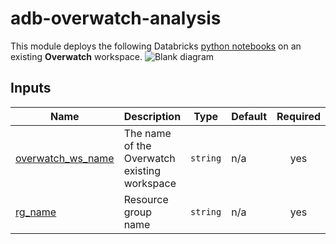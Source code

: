 # adb-overwatch-analysis

This module deploys the following Databricks [python notebooks](./notebooks) on an existing **Overwatch** workspace.
  ![Blank diagram](https://user-images.githubusercontent.com/103026825/233795155-566a9f1a-5ff2-4bfa-b940-4a4c5b898c6f.png)


## Inputs

| Name                                                                                      | Description                                  | Type     | Default | Required |
|-------------------------------------------------------------------------------------------|----------------------------------------------|----------|---------|:--------:|
| <a name="input_overwatch_ws_name"></a> [overwatch\_ws\_name](#input\_overwatch\_ws\_name) | The name of the Overwatch existing workspace | `string` | n/a     |   yes    |
| <a name="input_rg_name"></a> [rg\_name](#input\_rg\_name)                                 | Resource group name                          | `string` | n/a     |   yes    |
